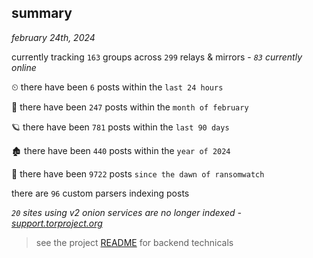 
## summary
_february 24th, 2024_

currently tracking `163` groups across `299` relays & mirrors - _`83` currently online_

⏲ there have been `6` posts within the `last 24 hours`

🦈 there have been `247` posts within the `month of february`

🪐 there have been `781` posts within the `last 90 days`

🏚 there have been `440` posts within the `year of 2024`

🦕 there have been `9722` posts `since the dawn of ransomwatch`

there are `96` custom parsers indexing posts

_`20` sites using v2 onion services are no longer indexed - [support.torproject.org](https://support.torproject.org/onionservices/v2-deprecation/)_

> see the project [README](https://github.com/joshhighet/ransomwatch#ransomwatch--) for backend technicals
